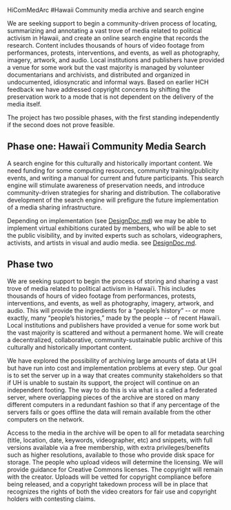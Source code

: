 HiComMedArc
#Hawaii Community media archive and search engine

We are seeking support to begin a community-driven process of locating, summarizing and annotating a vast trove of media related to political activism in Hawaii, and create an online search engine that records the research. Content includes thousands of hours of video footage from performances, protests, interventions, and events, as well as photography, imagery, artwork, and audio. Local institutions and publishers have provided a venue for some work but the vast majority is managed by volunteer documentarians and archivists, and distributed and organized in undocumented, idiosyncratic and informal ways. Based on earlier HCH feedback we have addressed copyright concerns by shifting the preservation work to a mode that is not dependent on the delivery of the media itself.

The project has two possible phases, with the first standing independently if the second does not prove feasible.

## Phase one: Hawaiʿi Community Media Search

A search engine for this culturally and historically important content. We need funding for some computing resources, community training/publicity events, and writing a manual for current and future participants. This search engine will stimulate awareness of preservation needs, and introduce community-driven strategies for sharing and distribution. The collaborative development of the search engine will prefigure the future implementation of a media sharing infrastructure.

Depending on implementation (see [DesignDoc.md](DesignDoc.md)) we may be able to implement virtual exhibitions curated by members, who will be able to set the public visibility, and by invited experts such as scholars, videographers, activists, and artists in visual and audio media. see [DesignDoc.md](DesignDoc.md).
## Phase two
We are seeking support to begin the process of storing and sharing a vast trove of media related to political activism in Hawaiʿi. This includes thousands of hours of video footage from performances, protests, interventions, and events, as well as photography, imagery, artwork, and audio. This will provide the ingredients for a “people’s history” -- or more exactly, many “people’s histories,” made by the people -- of recent Hawaiʿi. Local institutions and publishers have provided a venue for some work but the vast majority is scattered and without a permanent home. We will create a decentralized, collaborative, community-sustainable public archive of this culturally and historically important content. 

We have explored the possibility of archiving large amounts of data at UH but have run into cost and implementation problems at every step. Our goal is to set the server up in a way that creates community stakeholders so that if UH is unable to sustain its support, the project will continue on an independent footing. The way to do this is via what is a called a federated server, where overlapping pieces of the archive are stored on many different computers in a redundant fashion so that if any percentage of the servers fails or goes offline the data will remain available from the other computers on the network.  

Access to the media in the archive will be open to all for metadata searching (title, location, date, keywords, videographer, etc) and snippets, with full versions available via a free membership, with extra privileges/benefits such as higher resolutions, available to those who provide disk space for storage. The people who upload videos will determine the licensing. We will provide guidance for Creative Commons licenses. The copyright will remain with the creator. Uploads will be vetted for copyright compliance before being released, and a copyright takedown process will be in place that recognizes the rights of both the video creators for fair use and copyright holders with contesting claims.
